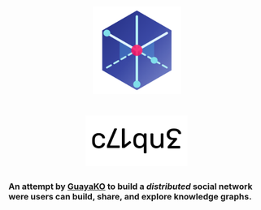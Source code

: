 <!-- logo -->
<p align="center">
    <a href="./assets/c71qu3_icon.svg" alt="c71qu3 Icon">
    <img src="./assets/c71qu3_icon.svg" height="173"/></a>
</p>

<h1 align="center"> <img src="./assets/c71qu3_logo.svg" height="100"/></a> </h1>

### An attempt by [GuayaKO](mailto:GuayaKO@c71qu3.link) to build a _distributed_ social network were users can **build**, **share**, and **explore** knowledge graphs.


